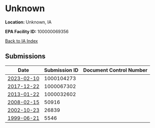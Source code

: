# Unknown

**Location:** Unknown, IA

**EPA Facility ID:** 100000069356

[Back to IA Index](../../index.md)

## Submissions

| Date | Submission ID | Document Control Number |
|------|--------------|-------------------------|
| [2023-02-10](submissions/1000104273.md) | 1000104273 |  |
| [2017-12-22](submissions/1000067302.md) | 1000067302 |  |
| [2013-01-22](submissions/1000032602.md) | 1000032602 |  |
| [2008-02-15](submissions/50916.md) | 50916 |  |
| [2002-10-23](submissions/26839.md) | 26839 |  |
| [1999-06-21](submissions/5546.md) | 5546 |  |
